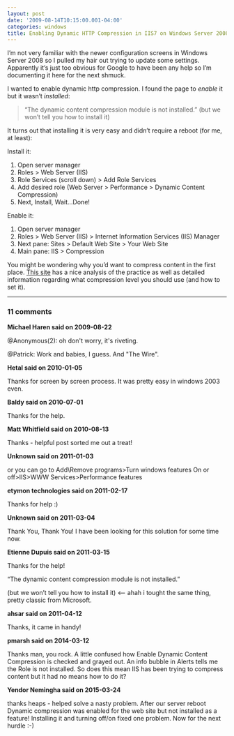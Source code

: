 ```yaml
---
layout: post
date: '2009-08-14T10:15:00.001-04:00'
categories: windows
title: Enabling Dynamic HTTP Compression in IIS7 on Windows Server 2008
---
```


I’m not very familiar with the newer configuration screens in Windows Server 2008 so I pulled my hair out trying to update some settings. Apparently it’s just too obvious for Google to have been any help so I’m documenting it here for the next shmuck.

I wanted to enable dynamic http compression. I found the page to *enable* it but it wasn’t *installed*:

> “The dynamic content compression module is not installed.” (but we won’t tell you how to install it)

It turns out that installing it is very easy and didn’t require a reboot (for me, at least):


Install it:  

  1. Open server manager    
  2. Roles > Web Server (IIS)    
  3. Role Services (scroll down) > Add Role Services    
  4. Add desired role (Web Server > Performance > Dynamic Content Compression)    
  5. Next, Install, Wait...Done!

Enable it:  

  1. Open server manager
  2. Roles > Web Server (IIS) > Internet Information Services (IIS) Manager    
  3. Next pane: Sites > Default Web Site > Your Web Site    
  4. Main pane: IIS > Compression

You might be wondering why you’d want to compress content in the first place. [This site](http://weblogs.asp.net/owscott/archive/2009/02/22/iis-7-compression-good-bad-how-much.aspx) has a nice analysis of the practice as well as detailed information regarding what compression level you should use (and how to set it).

---

### 11 comments

**Michael Haren said on 2009-08-22**

@Anonymous(2): oh don't worry, it's riveting.

@Patrick: Work and babies, I guess. And "The Wire".

**Hetal said on 2010-01-05**

Thanks for screen by screen process. It was pretty easy in windows 2003 even.

**Baldy said on 2010-07-01**

Thanks for the help.

**Matt Whitfield said on 2010-08-13**

Thanks - helpful post sorted me out a treat!

**Unknown said on 2011-01-03**

or you can go to Add\Remove programs>Turn windows features On or off>IIS>WWW Services>Performance features

**etymon technologies said on 2011-02-17**

Thanks for help :)

**Unknown said on 2011-03-04**

Thank You, Thank You! I have been looking for this solution for some time now.

**Etienne Dupuis said on 2011-03-15**

Thanks for the help!

“The dynamic content compression module is not installed.” 

(but we won’t tell you how to install it) <-- ahah i tought the same thing, pretty classic from Microsoft.

**ahsar said on 2011-04-12**

Thanks, it came in handy!

**pmarsh said on 2014-03-12**

Thanks man, you rock.  A little confused how Enable Dynamic Content Compression is checked and grayed out.  An info bubble in Alerts tells me the Role is not installed.  So does this mean IIS has been trying to compress content but it had no means how to do it?

**Yendor Nemingha said on 2015-03-24**

thanks heaps - helped solve a nasty problem. After our server reboot Dynamic compression was enabled for the web site but not installed as a feature! Installing it and turning off/on fixed one problem. Now for the next hurdle :-)

